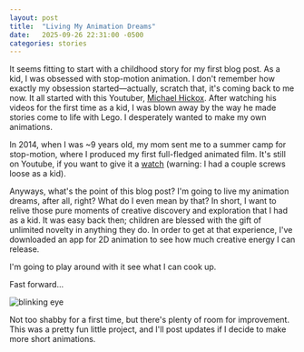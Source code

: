 ```yaml
---
layout: post
title:  "Living My Animation Dreams"
date:   2025-09-26 22:31:00 -0500
categories: stories
---
```

It seems fitting to start with a childhood story for my first blog post. As a kid, I was obsessed with stop-motion animation. I don't remember how exactly my obsession started—actually, scratch that, it's coming back to me now. It all started with this Youtuber, [Michael Hickox](https://www.youtube.com/@MlCHAELHlCKOXFilms/). After watching his videos for the first time as a kid, I was blown away by the way he made stories come to life with Lego. I desperately wanted to make my own animations.

In 2014, when I was ~9 years old, my mom sent me to a summer camp for stop-motion, where I produced my first full-fledged animated film. It's still on Youtube, if you want to give it a [watch](https://www.youtube.com/watch?v=zU8lnTD6jIY) (warning: I had a couple screws loose as a kid).

Anyways, what's the point of this blog post? I'm going to live my animation dreams, after all, right? What do I even mean by that? In short, I want to relive those pure moments of creative discovery and exploration that I had as a kid. It was easy back then; children are blessed with the gift of unlimited novelty in anything they do. In order to get at that experience, I've downloaded an app for 2D animation to see how much creative energy I can release.

I'm going to play around with it see what I can cook up.

Fast forward...

![blinking eye](../../../../assets/blink.gif)

Not too shabby for a first time, but there's plenty of room for improvement. This was a pretty fun little project, and I'll post updates if I decide to make more short animations.